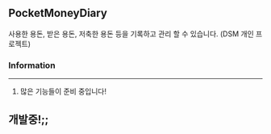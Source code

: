 ## PocketMoneyDiary

사용한 용돈, 받은 용돈, 저축한 용돈 등을 기록하고 관리 할 수 있습니다. (DSM 개인 프로젝트)

### Information
---
1. 많은 기능들이 준비 중입니다!

## 개발중!;;
